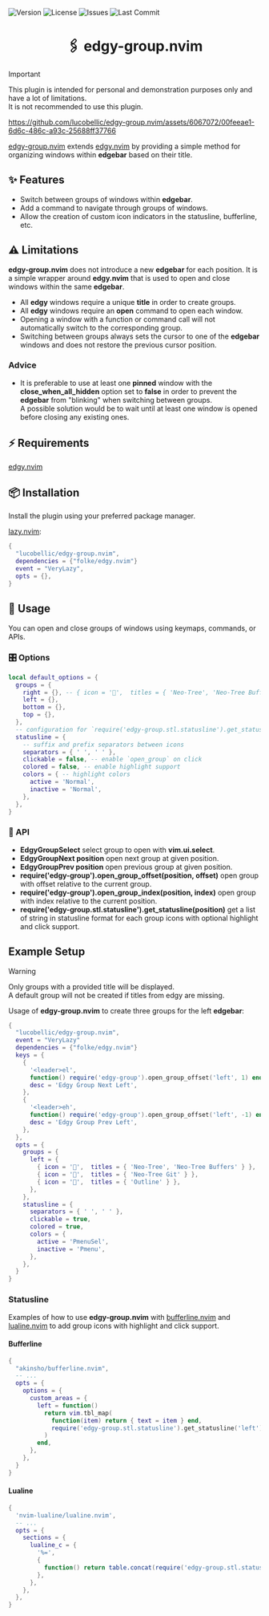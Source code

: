  <!-- panvimdoc-ignore-start -->
![Version](https://img.shields.io/github/v/tag/lucobellic/edgy-group.nvim?label=version&style=flat-square)
![License](https://img.shields.io/github/license/lucobellic/edgy-group.nvim?style=flat-square)
![Issues](https://img.shields.io/github/issues/lucobellic/edgy-group.nvim?style=flat-square)
![Last Commit](https://img.shields.io/github/last-commit/lucobellic/edgy-group.nvim?style=flat-square)

<h1 align="center">
🖇️ edgy-group.nvim
</h1>

> [!IMPORTANT]
> This plugin is intended for personal and demonstration purposes only and have a lot of limitations.<br/>
> It is not recommended to use this plugin.

https://github.com/lucobellic/edgy-group.nvim/assets/6067072/00feeae1-6d6c-486c-a93c-25688ff37766
 <!-- panvimdoc-ignore-end -->

[edgy-group.nvim](https://github.com/lucobellic/edgy-group.nvim) extends [edgy.nvim](https://github.com/folke/edgy.nvim)</b> by providing a simple method for organizing windows within **edgebar** based on their title.

## ✨ Features

- Switch between groups of windows within **edgebar**.
- Add a command to navigate through groups of windows.
- Allow the creation of custom icon indicators in the statusline, bufferline, etc.

## ⚠️ Limitations

**edgy-group.nvim** does not introduce a new **edgebar** for each position. It is a simple wrapper around **edgy.nvim** that is used to open and close windows within the same **edgebar**.

- All **edgy** windows require a unique **title** in order to create groups.
- All **edgy** windows require an **open** command to open each window.
- Opening a window with a function or command call will not automatically switch to the corresponding group.
- Switching between groups always sets the cursor to one of the **edgebar** windows and does not restore the previous cursor position.

### Advice

- It is preferable to use at least one **pinned** window with the **close_when_all_hidden** option set to **false** in order to prevent the **edgebar** from "blinking" when switching between groups.<br/>
  A possible solution would be to wait until at least one window is opened before closing any existing ones.

## ⚡️ Requirements

[edgy.nvim](https://github.com/folke/edgy.nvim)

## 📦️ Installation

Install the plugin using your preferred package manager.

[lazy.nvim]("https://github.com/folke/lazy.nvim"):

```lua
{
  "lucobellic/edgy-group.nvim",
  dependencies = {"folke/edgy.nvim"}
  event = "VeryLazy",
  opts = {},
}
```

## 🚀️ Usage

You can open and close groups of windows using keymaps, commands, or APIs.

### 🎛️ Options

```lua
local default_options = {
  groups = {
    right = {}, -- { icon = '',  titles = { 'Neo-Tree', 'Neo-Tree Buffers' } }
    left = {},
    bottom = {},
    top = {},
  },
  -- configuration for `require('edgy-group.stl.statusline').get_statusline(pos)`
  statusline = {
    -- suffix and prefix separators between icons
    separators = { ' ', ' ' },
    clickable = false, -- enable `open_group` on click
    colored = false, -- enable highlight support
    colors = { -- highlight colors
      active = 'Normal',
      inactive = 'Normal',
    },
  },
}
```

### 🔌 API

- **EdgyGroupSelect** select group to open with **vim.ui.select**.
- **EdgyGroupNext position** open next group at given position.
- **EdgyGroupPrev position** open previous group at given position.
- **require('edgy-group').open_group_offset(position, offset)** open group with offset relative to the current group.
- **require('edgy-group').open_group_index(position, index)** open group with index relative to the current position.
- **require('edgy-group.stl.statusline').get_statusline(position)** get a list of string in statusline format for each group icons with optional highlight and click support.

## Example Setup

> [!WARNING]
> Only groups with a provided title will be displayed.<br/>
> A default group will not be created if titles from edgy are missing.

Usage of **edgy-group.nvim** to create three groups for the left **edgebar**:

```lua
{
  "lucobellic/edgy-group.nvim",
  event = "VeryLazy"
  dependencies = {"folke/edgy.nvim"}
  keys = {
    {
      '<leader>el',
      function() require('edgy-group').open_group_offset('left', 1) end,
      desc = 'Edgy Group Next Left',
    },
    {
      '<leader>eh',
      function() require('edgy-group').open_group_offset('left', -1) end,
      desc = 'Edgy Group Prev Left',
    },
  },
  opts = {
    groups = {
      left = {
        { icon = '',  titles = { 'Neo-Tree', 'Neo-Tree Buffers' } },
        { icon = '',  titles = { 'Neo-Tree Git' } },
        { icon = '',  titles = { 'Outline' } },
      },
    },
    statusline = {
      separators = { ' ', ' ' },
      clickable = true,
      colored = true,
      colors = {
        active = 'PmenuSel',
        inactive = 'Pmenu',
      },
    },
  }
}
```

### Statusline

Examples of how to use **edgy-group.nvim** with [bufferline.nvim](https://github.com/akinsho/bufferline.nvim) and [lualine.nvim](https://github.com/nvim-lualine/lualine.nvim) to add group icons with highlight and click support.

#### Bufferline

```lua
{
  "akinsho/bufferline.nvim",
  -- ...
  opts = {
    options = {
      custom_areas = {
        left = function()
          return vim.tbl_map(
            function(item) return { text = item } end,
            require('edgy-group.stl.statusline').get_statusline('left')
          )
        end,
      },
    },
  }
}
```

#### Lualine

```lua
{
  'nvim-lualine/lualine.nvim',
  -- ...
  opts = {
    sections = {
      lualine_c = {
        '%=',
        {
          function() return table.concat(require('edgy-group.stl.statusline').get_statusline('bottom')) end,
        },
      },
    },
  },
}

```

